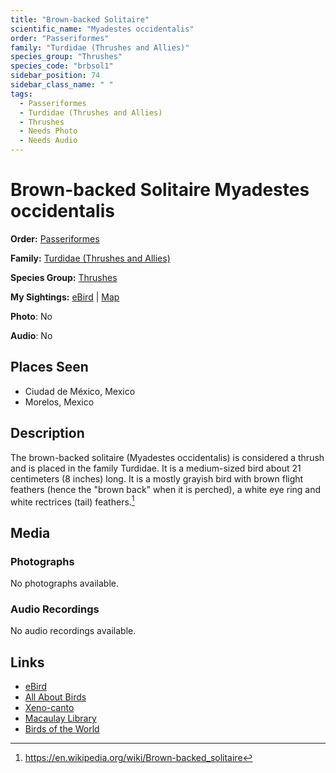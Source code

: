 ```yaml
---
title: "Brown-backed Solitaire"
scientific_name: "Myadestes occidentalis"
order: "Passeriformes"
family: "Turdidae (Thrushes and Allies)"
species_group: "Thrushes"
species_code: "brbsol1"
sidebar_position: 74
sidebar_class_name: " "
tags: 
  - Passeriformes
  - Turdidae (Thrushes and Allies)
  - Thrushes
  - Needs Photo
  - Needs Audio
---
```


# Brown-backed Solitaire <span className='sci_name'>Myadestes occidentalis</span>

**Order:** [Passeriformes](/tags/passeriformes)

**Family:** [Turdidae (Thrushes and Allies)](/tags/turdidae-thrushes-and-allies)

**Species Group:** [Thrushes](/tags/thrushes)

**My Sightings:** [eBird](https://ebird.org/lifelist?r=world&time=life&spp=brbsol1) | [Map](/map?species_code=brbsol1)

**Photo**: No 

**Audio**: No

## Places Seen

* Ciudad de México, Mexico
* Morelos, Mexico

## Description
The brown-backed solitaire (Myadestes occidentalis) is considered a thrush and is placed in the family Turdidae. It is a medium-sized bird about 21 centimeters (8 inches) long. It is a mostly grayish bird with brown flight feathers (hence the "brown back" when it is perched), a white eye ring and white rectrices (tail) feathers.[^1]

[^1]: https://en.wikipedia.org/wiki/Brown-backed_solitaire

## Media
### Photographs
No photographs available.

### Audio Recordings
No audio recordings available.

## Links
* [eBird](https://ebird.org/species/brbsol1) 
* [All About Birds](https://www.allaboutbirds.org/guide/brbsol1) 
* [Xeno-canto](https://www.xeno-canto.org/species/myadestes-occidentalis) 
* [Macaulay Library](https://search.macaulaylibrary.org/catalog?taxonCode=brbsol1&sort=rating_rank_desc)
* [Birds of the World](https://birdsoftheworld.org/bow/species/brbsol1)
